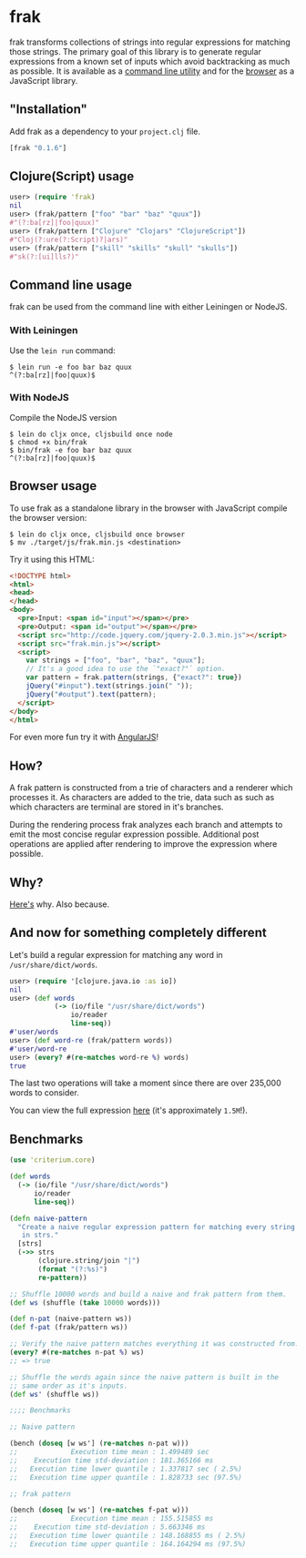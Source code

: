 # frak

frak transforms collections of strings into regular expressions for
matching those strings. The primary goal of this library is to
generate regular expressions from a known set of inputs which avoid
backtracking as much as possible. It is available as a [command line
utility](#command-line-usage) and for the [browser](#browser-usage)
as a JavaScript library.

## "Installation"

Add frak as a dependency to your `project.clj` file.

```clojure
[frak "0.1.6"]
```

## Clojure(Script) usage

```clojure
user> (require 'frak)
nil
user> (frak/pattern ["foo" "bar" "baz" "quux"])
#"(?:ba[rz]|foo|quux)"
user> (frak/pattern ["Clojure" "Clojars" "ClojureScript"])
#"Cloj(?:ure(?:Script)?|ars)"
user> (frak/pattern ["skill" "skills" "skull" "skulls"])
#"sk(?:[ui]lls?)"
```

## Command line usage

frak can be used from the command line with either Leiningen or NodeJS.

### With Leiningen

Use the `lein run` command:

```shell
$ lein run -e foo bar baz quux
^(?:ba[rz]|foo|quux)$
```

### With NodeJS

Compile the NodeJS version

```shell
$ lein do cljx once, cljsbuild once node
$ chmod +x bin/frak
$ bin/frak -e foo bar baz quux
^(?:ba[rz]|foo|quux)$
```

## Browser usage

To use frak as a standalone library in the browser with JavaScript
compile the browser version:

```shell
$ lein do cljx once, cljsbuild once browser
$ mv ./target/js/frak.min.js <destination>
```

Try it using this HTML:

```html
<!DOCTYPE html>
<html>
<head>
</head>
<body>
  <pre>Input: <span id="input"></span></pre>
  <pre>Output: <span id="output"></span></pre>
  <script src="http://code.jquery.com/jquery-2.0.3.min.js"></script>
  <script src="frak.min.js"></script>
  <script>
    var strings = ["foo", "bar", "baz", "quux"];
    // It's a good idea to use the `"exact?"` option.
    var pattern = frak.pattern(strings, {"exact?": true})
    jQuery("#input").text(strings.join(" "));
    jQuery("#output").text(pattern);
  </script>
</body>
</html>
```

For even more fun try it with [AngularJS](http://angularjs.org/)!

## How?

A frak pattern is constructed from a trie of characters and a
renderer which processes it. As characters are added to the trie, data
such as such as which characters are terminal are stored in it's
branches.

During the rendering process frak analyzes each branch and attempts to
emit the most concise regular expression possible. Additional post
operations are applied after rendering to improve the expression where
possible.

## Why?

[Here's](https://github.com/guns/vim-clojure-static/blob/249328ee659190babe2b14cd119f972b21b80538/syntax/clojure.vim#L91-L92)
why. Also because.

## And now for something completely different

Let's build a regular expression for matching any word in
`/usr/share/dict/words`.

```clojure
user> (require '[clojure.java.io :as io])
nil
user> (def words
           (-> (io/file "/usr/share/dict/words")
               io/reader
               line-seq))
#'user/words
user> (def word-re (frak/pattern words))
#'user/word-re
user> (every? #(re-matches word-re %) words)
true
```

The last two operations will take a moment since there are over
235,000 words to consider.

You can view the full expression
[here](https://gist.github.com/noprompt/6106573/raw/fcb683834bb2e171618ca91bf0b234014b5b957d/word-re.clj)
(it's approximately `1.5M`!).

## Benchmarks

```clojure
(use 'criterium.core)

(def words
  (-> (io/file "/usr/share/dict/words")
      io/reader
      line-seq))

(defn naive-pattern
  "Create a naive regular expression pattern for matching every string
   in strs."
  [strs]
  (->> strs
       (clojure.string/join "|")
       (format "(?:%s)")
       re-pattern))

;; Shuffle 10000 words and build a naive and frak pattern from them.
(def ws (shuffle (take 10000 words)))

(def n-pat (naive-pattern ws))
(def f-pat (frak/pattern ws))

;; Verify the naive pattern matches everything it was constructed from.
(every? #(re-matches n-pat %) ws)
;; => true

;; Shuffle the words again since the naive pattern is built in the
;; same order as it's inputs.
(def ws' (shuffle ws))

;;;; Benchmarks

;; Naive pattern

(bench (doseq [w ws'] (re-matches n-pat w)))
;;             Execution time mean : 1.499489 sec
;;    Execution time std-deviation : 181.365166 ms
;;   Execution time lower quantile : 1.337817 sec ( 2.5%)
;;   Execution time upper quantile : 1.828733 sec (97.5%)

;; frak pattern

(bench (doseq [w ws'] (re-matches f-pat w)))
;;             Execution time mean : 155.515855 ms
;;    Execution time std-deviation : 5.663346 ms
;;   Execution time lower quantile : 148.168855 ms ( 2.5%)
;;   Execution time upper quantile : 164.164294 ms (97.5%)
```
